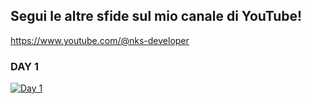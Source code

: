 ## Segui le altre sfide sul mio canale di YouTube!
https://www.youtube.com/@nks-developer

### DAY 1
[![Day 1](https://img.youtube.com/vi/Q8dsbG1B6Mk/0.jpg)](https://www.youtube.com/watch?v=Q8dsbG1B6Mk)
